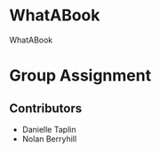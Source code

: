 # WhatABook
WhatABook
<body>
    <h1>Group Assignment</h1>
    <h2>Contributors</h2>
        <ul>
            <li>Danielle Taplin</li>
            <li>Nolan Berryhill</li>
        </ul>
</body>